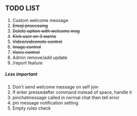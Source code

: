 ## TODO LIST

1. Custom welcome message
2. ~~Emoji processing~~
3. ~~Delete option with welcome msg~~
4. ~~Kick user on 3 warns~~
5. ~~Video/videonote control~~
6. ~~Image control~~
7. ~~Voice control~~
8. Admin remove/add update  
9. /report feature

##### Less important
1. Don't send welcome message on self join
2. If enter pressedafter command instead of space, handle it
3. pinchatmessage called in normal chat then tell error
4. pin message notification setting
5. Empty rules check